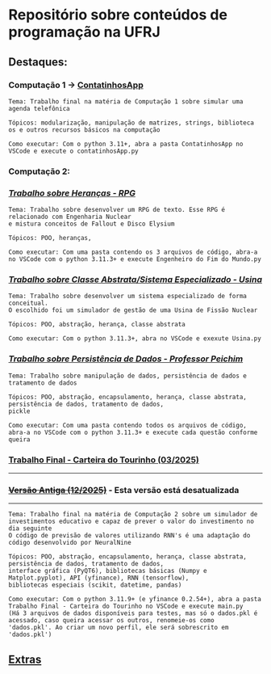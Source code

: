 # Repositório sobre conteúdos de programação na UFRJ

## Destaques:
### **Computação 1 -> [ContatinhosApp](https://github.com/Victor-BM/UFRJ/blob/main/Computação%20I/Atividades/Trabalho%20Final%20-%20ContatinhosApp/Trabalho%20Final%20-%20ContatinhosApp.zip)**
    Tema: Trabalho final na matéria de Computação 1 sobre simular uma agenda telefônica
    
    Tópicos: modularização, manipulação de matrizes, strings, biblioteca os e outros recursos básicos na computação
    
    Como executar: Com o python 3.11+, abra a pasta ContatinhosApp no VSCode e execute o contatinhosApp.py

### **Computação 2:**
### *[Trabalho sobre Heranças - RPG](https://github.com/Victor-BM/UFRJ/blob/main/Computação%20II/Trabalho%20do%20Jogo%20-%20Herança/Engenheiro%20do%20Fim%20do%20Mundo.zip)*
    Tema: Trabalho sobre desenvolver um RPG de texto. Esse RPG é relacionado com Engenharia Nuclear
    e mistura conceitos de Fallout e Disco Elysium
    
    Tópicos: POO, heranças,
    
    Como executar: Com uma pasta contendo os 3 arquivos de código, abra-a no VSCode com o python 3.11.3+ e execute Engenheiro do Fim do Mundo.py 
### *[Trabalho sobre Classe Abstrata/Sistema Especializado - Usina](https://github.com/Victor-BM/UFRJ/blob/main/Computação%20II/Trabalho%20do%20Sistema%20Especializado/Usina.py)*
    Tema: Trabalho sobre desenvolver um sistema especializado de forma conceitual.
    O escolhido foi um simulador de gestão de uma Usina de Fissão Nuclear
    
    Tópicos: POO, abstração, herança, classe abstrata
    
    Como executar: Com o python 3.11.3+, abra no VSCode e exexute Usina.py
### *[Trabalho sobre Persistência de Dados - Professor Peichim](https://github.com/Victor-BM/UFRJ/tree/main/Computação%20II/Trabalho%20Professor%20Peichim%20-%20Persistência%20de%20Dados)*
    Tema: Trabalho sobre manipulação de dados, persistência de dados e tratamento de dados
    
    Tópicos: POO, abstração, encapsulamento, herança, classe abstrata, persistência de dados, tratamento de dados, 
    pickle
    
    Como executar: Com uma pasta contendo todos os arquivos de código, abra-a no VSCode com o python 3.11.3+ e execute cada questão conforme queira
### **[Trabalho Final - Carteira do Tourinho (03/2025)](https://github.com/Victor-BM/UFRJ/blob/main/Computação%20II/Trabalho%20Final%20-%20Carteira%20do%20Tourinho/Trabalho%20Final%20-%20Carteira%20do%20Tourinho%20-%2003_2025.zip)**
---------------------------------------------------------------------------------------------------------
### **[~~Versão Antiga (12/2025)~~](https://github.com/Victor-BM/UFRJ/blob/main/Computação%20II/Trabalho%20Final%20-%20Carteira%20do%20Tourinho/Trabalho%20Final%20-%20Carteira%20do%20Tourinho%20-%2012_2024.zip)** - Esta versão está desatualizada
---------------------------------------------------------------------------------------------------------
    Tema: Trabalho final na matéria de Computação 2 sobre um simulador de investimentos educativo e capaz de prever o valor do investimento no dia seguinte
    O código de previsão de valores utilizando RNN's é uma adaptação do código desenvolvido por NeuralNine
    
    Tópicos: POO, abstração, encapsulamento, herança, classe abstrata, persistência de dados, tratamento de dados, 
    interface gráfica (PyQT6), bibliotecas básicas (Numpy e Matplot.pyplot), API (yfinance), RNN (tensorflow),
    bibliotecas especiais (scikit, datetime, pandas)
    
    Como executar: Com o python 3.11.9+ (e yfinance 0.2.54+), abra a pasta Trabalho Final - Carteira do Tourinho no VSCode e execute main.py 
    (Há 3 arquivos de dados disponíveis para testes, mas só o dados.pkl é acessado, caso queira acessar os outros, renomeie-os como
    'dados.pkl'. Ao criar um novo perfil, ele será sobrescrito em 'dados.pkl')

## [Extras](https://drive.google.com/drive/folders/1xh5CDXgLcVcwL6_nm6yiPncu-2F-EJzU?usp=sharing)
